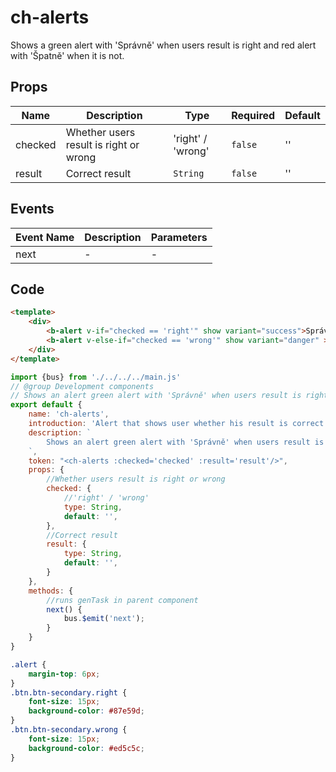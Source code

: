 # ch-alerts

Shows a green alert with 'Správně' when users result is right and red alert with 'Špatně' when it is not.

## Props

<!-- @vuese:ch-alerts:props:start -->
|Name|Description|Type|Required|Default|
|---|---|---|---|---|
|checked|Whether users result is right or wrong|'right' / 'wrong'|`false`|''|
|result|Correct result|`String`|`false`|''|

<!-- @vuese:ch-alerts:props:end -->


## Events

<!-- @vuese:ch-alerts:events:start -->
|Event Name|Description|Parameters|
|---|---|---|
|next|-|-|

<!-- @vuese:ch-alerts:events:end -->


## Code

```html
<template>
	<div>
		<b-alert v-if="checked == 'right'" show variant="success">Správně <b-button @click='next' class='right'><strong>></strong></b-button></b-alert>
	    <b-alert v-else-if="checked == 'wrong'" show variant="danger" >Špatně. Správný výsledek je {{ result }}. <b-button @click='next' class='wrong'><strong>></strong></b-button></b-alert>
	</div>
</template>
```

```js
import {bus} from './../../../main.js'
// @group Development components
// Shows an alert green alert with 'Správně' when users result is right and red alert with 'Špatně' when it is not.
export default {
	name: 'ch-alerts',
	introduction: 'Alert that shows user whether his result is correct or not',
	description: `
		Shows an alert green alert with 'Správně' when users result is right and red alert with 'Špatně' when it is not.
	`,
	token: "<ch-alerts :checked='checked' :result='result'/>",
	props: {
		//Whether users result is right or wrong
		checked: {
			//'right' / 'wrong'
			type: String,
			default: '',
		},
		//Correct result
		result: {
			type: String,
			default: '',			
		}
	},
	methods: {	
		//runs genTask in parent component		
		next() {
			bus.$emit('next');
		}
	}
}
```

```css
.alert {
	margin-top: 6px;
}
.btn.btn-secondary.right {
	font-size: 15px;
	background-color: #87e59d;
}
.btn.btn-secondary.wrong {
	font-size: 15px;
	background-color: #ed5c5c;
}
```
